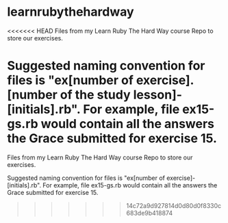 # learnrubythehardway
<<<<<<< HEAD
Files from my Learn Ruby The Hard Way course Repo to store our exercises.

Suggested naming convention for files is "ex[number of exercise].[number of the study lesson]-[initials].rb". For example, file ex15-gs.rb would contain all the answers the Grace submitted for exercise 15.
=======
Files from my Learn Ruby The Hard Way course
Repo to store our exercises. 

Suggested naming convention for files is "ex[number of exercise]-[initials].rb". For example, file ex15-gs.rb would contain all the answers the Grace submitted for exercise 15. 
>>>>>>> 14c72a9d927814d0d80d0f8330c683de9b418874
